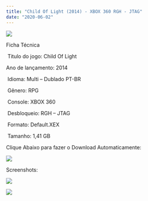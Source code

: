 ```yaml
---
title: "Child Of Light (2014) - XBOX 360 RGH - JTAG"
date: "2020-06-02"
---
```


![](https://1.bp.blogspot.com/-PqWbzSHPb80/XtXWzPcs3ZI/AAAAAAAAJLA/dv4XWMikzrgmye2aPs5qgwn0lUQIZ4Q6gCK4BGAsYHg/s320/Screenshot_1.png)

Ficha Técnica

 Titulo do jogo: Child Of Light 

Ano de lançamento: 2014

 Idioma: Multi – Dublado PT-BR 

 Gênero: RPG

 Console: XBOX 360

 Desbloqueio: RGH – JTAG

 Formato: Default.XEX

 Tamanho: 1,41 GB

Clique Abaixo para fazer o Download Automaticamente:

[![](https://1.bp.blogspot.com/-eNerQjlxWXg/Xsyoy1YwxPI/AAAAAAAAG8o/qs-0XGNQDR4jSn0uGinE3EzKZZ6GoZnEACPcBGAYYCw/s1600/LINK1.png)](https://zee.gl/I7EQCK)

Screenshots:

[![](https://1.bp.blogspot.com/-l-Ron4UOLxI/XtXWzytAl2I/AAAAAAAAJLE/KSDgZ1aNILQjO8B126Ca66FSnPXG6pQlACK4BGAsYHg/w400-h225/unnamed.jpg)](https://1.bp.blogspot.com/-l-Ron4UOLxI/XtXWzytAl2I/AAAAAAAAJLE/KSDgZ1aNILQjO8B126Ca66FSnPXG6pQlACK4BGAsYHg/unnamed.jpg)

![](https://1.bp.blogspot.com/-kyEHZNAtWsg/XtXWylwQuMI/AAAAAAAAJK8/UGY7mejS98URJAnrhtbeDqtd6zQrvNnqACK4BGAsYHg/w400-h225/maxresdefault{df0b4067d4cf89da3ca8e6c7a68e90e99b01985f87ec33497998002e9f13b411}2B{df0b4067d4cf89da3ca8e6c7a68e90e99b01985f87ec33497998002e9f13b411}25281{df0b4067d4cf89da3ca8e6c7a68e90e99b01985f87ec33497998002e9f13b411}2529.jpg)
